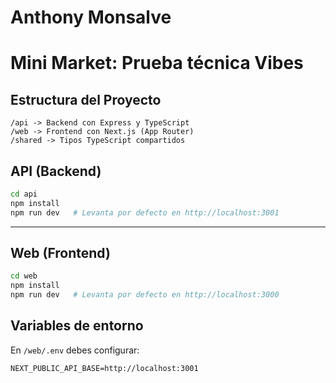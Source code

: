 # Anthony Monsalve

# Mini Market: Prueba técnica Vibes

## Estructura del Proyecto

```
/api -> Backend con Express y TypeScript
/web -> Frontend con Next.js (App Router)
/shared -> Tipos TypeScript compartidos
```

## API (Backend)

```bash
cd api
npm install
npm run dev   # Levanta por defecto en http://localhost:3001
```

---

## Web (Frontend)

```bash
cd web
npm install
npm run dev   # Levanta por defecto en http://localhost:3000
```

## Variables de entorno

En `/web/.env` debes configurar:

```env
NEXT_PUBLIC_API_BASE=http://localhost:3001
```
